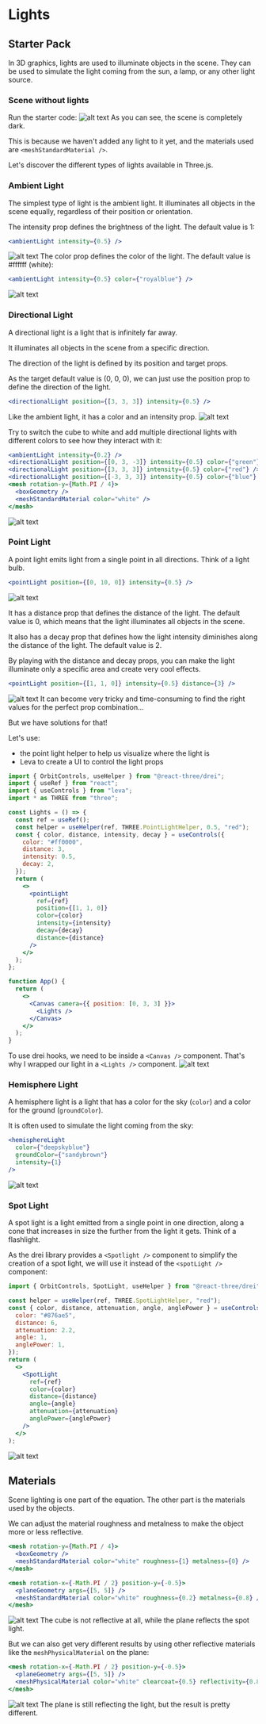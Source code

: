 # Lights

## Starter Pack

In 3D graphics, lights are used to illuminate objects in the scene. They can be used to simulate the light coming from the sun, a lamp, or any other light source.

### Scene without lights

Run the starter code:
![alt text](public/starter.jpg)
As you can see, the scene is completely dark.

This is because we haven't added any light to it yet, and the materials used are `<meshStandardMaterial />`.

Let's discover the different types of lights available in Three.js.

### Ambient Light

The simplest type of light is the ambient light. It illuminates all objects in the scene equally, regardless of their position or orientation.

The intensity prop defines the brightness of the light. The default value is 1:

```jsx
<ambientLight intensity={0.5} />
```

![alt text](public/ambient-light.jpg)
The color prop defines the color of the light. The default value is #ffffff (white):

```jsx
<ambientLight intensity={0.5} color={"royalblue"} />
```

![alt text](public/ambient-light-blue.jpg)

### Directional Light

A directional light is a light that is infinitely far away.

It illuminates all objects in the scene from a specific direction.

The direction of the light is defined by its position and target props.

As the target default value is (0, 0, 0), we can just use the position prop to define the direction of the light.

```jsx
<directionalLight position={[3, 3, 3]} intensity={0.5} />
```

Like the ambient light, it has a color and an intensity prop.
![alt text](public/directional-light.jpg)

Try to switch the cube to white and add multiple directional lights with different colors to see how they interact with it:

```jsx
<ambientLight intensity={0.2} />
<directionalLight position={[0, 3, -3]} intensity={0.5} color={"green"} />
<directionalLight position={[3, 3, 3]} intensity={0.5} color={"red"} />
<directionalLight position={[-3, 3, 3]} intensity={0.5} color={"blue"} />
<mesh rotation-y={Math.PI / 4}>
  <boxGeometry />
  <meshStandardMaterial color="white" />
</mesh>
```

![alt text](public/directional-light-colors.jpg)

### Point Light

A point light emits light from a single point in all directions. Think of a light bulb.

```jsx
<pointLight position={[0, 10, 0]} intensity={0.5} />
```

![alt text](public/point-light.jpg)

It has a distance prop that defines the distance of the light. The default value is 0, which means that the light illuminates all objects in the scene.

It also has a decay prop that defines how the light intensity diminishes along the distance of the light. The default value is 2.

By playing with the distance and decay props, you can make the light illuminate only a specific area and create very cool effects.

```jsx
<pointLight position={[1, 1, 0]} intensity={0.5} distance={3} />
```

![alt text](public/point-light-distance.jpg)
It can become very tricky and time-consuming to find the right values for the perfect prop combination...

But we have solutions for that!

Let's use:

- the point light helper to help us visualize where the light is
- Leva to create a UI to control the light props

```jsx
import { OrbitControls, useHelper } from "@react-three/drei";
import { useRef } from "react";
import { useControls } from "leva";
import * as THREE from "three";

const Lights = () => {
  const ref = useRef();
  const helper = useHelper(ref, THREE.PointLightHelper, 0.5, "red");
  const { color, distance, intensity, decay } = useControls({
    color: "#ff0000",
    distance: 3,
    intensity: 0.5,
    decay: 2,
  });
  return (
    <>
      <pointLight
        ref={ref}
        position={[1, 1, 0]}
        color={color}
        intensity={intensity}
        decay={decay}
        distance={distance}
      />
    </>
  );
};

function App() {
  return (
    <>
      <Canvas camera={{ position: [0, 3, 3] }}>
        <Lights />
      </Canvas>
    </>
  );
}
```

To use drei hooks, we need to be inside a `<Canvas />` component. That's why I wrapped our light in a `<Lights />` component.
![alt text](public/point-light-controls.jpg)

### Hemisphere Light

A hemisphere light is a light that has a color for the sky (`color`) and a color for the ground (`groundColor`).

It is often used to simulate the light coming from the sky:

```jsx
<hemisphereLight
  color={"deepskyblue"}
  groundColor={"sandybrown"}
  intensity={1}
/>
```

![alt text](public/ambient-light.jpg)

### Spot Light

A spot light is a light emitted from a single point in one direction, along a cone that increases in size the further from the light it gets. Think of a flashlight.

As the drei library provides a `<Spotlight />` component to simplify the creation of a spot light, we will use it instead of the `<spotLight />` component:

```jsx
import { OrbitControls, SpotLight, useHelper } from "@react-three/drei";

const helper = useHelper(ref, THREE.SpotLightHelper, "red");
const { color, distance, attenuation, angle, anglePower } = useControls({
  color: "#876ae5",
  distance: 6,
  attenuation: 2.2,
  angle: 1,
  anglePower: 1,
});
return (
  <>
    <SpotLight
      ref={ref}
      color={color}
      distance={distance}
      angle={angle}
      attenuation={attenuation}
      anglePower={anglePower}
    />
  </>
);
```

![alt text](public/spot-light.jpg)

## Materials

Scene lighting is one part of the equation. The other part is the materials used by the objects.

We can adjust the material roughness and metalness to make the object more or less reflective.

```jsx
<mesh rotation-y={Math.PI / 4}>
  <boxGeometry />
  <meshStandardMaterial color="white" roughness={1} metalness={0} />
</mesh>

<mesh rotation-x={-Math.PI / 2} position-y={-0.5}>
  <planeGeometry args={[5, 5]} />
  <meshStandardMaterial color="white" roughness={0.2} metalness={0.8} />
</mesh>
```

![alt text](public/roughness-metalness.jpg)
The cube is not reflective at all, while the plane reflects the spot light.

But we can also get very different results by using other reflective materials like the `meshPhysicalMaterial` on the plane:

```jsx
<mesh rotation-x={-Math.PI / 2} position-y={-0.5}>
  <planeGeometry args={[5, 5]} />
  <meshPhysicalMaterial color="white" clearcoat={0.5} reflectivity={0.8} />
</mesh>
```

![alt text](public/meshphysicalmaterial-clearcoat-reflectivity.jpg)
The plane is still reflecting the light, but the result is pretty different.
